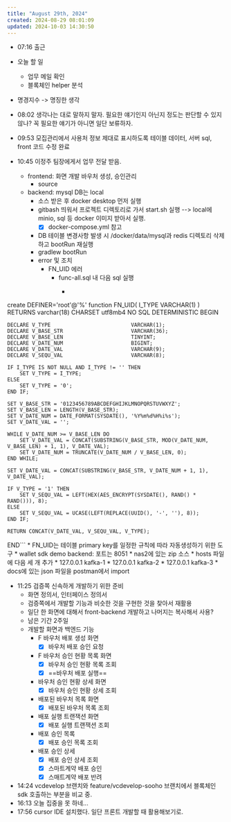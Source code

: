 ```yaml
---
title: "August 29th, 2024"
created: 2024-08-29 08:01:09
updated: 2024-10-03 14:30:50
---
```

  * 07:16 출근
  * 오늘 할 일
    * 업무 메일 확인
    * 블록체인 helper 분석

  * 명경지수 -> 명징한 생각
  * 08:02 생각나는 대로 말하지 말자. 필요한 얘기인지 아닌지 정도는 판단할 수 있지 않나? 꼭 필요한 얘기가 아니면 일단 보류하자.
  * 09:53 모집관리에서 사용처 정보 제대로 표시하도록 테이블 데이터, 서버 sql, front 코드 수정 완료
  * 10:45 이정주 팀장에게서 업무 전달 받음.
    * frontend: 화면 개발 바우처 생성, 승인관리
      * source
    * backend: mysql DB는 local
      * 소스 받은 후 docker desktop 먼저 실행
      * gitbash 띄워서 프로젝트 디렉토리로 가서 start.sh 실행 --> local에 minio, sql 등 docker 이미지 받아서 실행.
        * [x] docker-compose.yml 참고
      * DB 테이블 변경사항 발생 시 /docker/data/mysql과 redis 디렉토리 삭제하고 bootRun 재실행
      * gradlew bootRun
      * error 및 조치
        * FN_UID 에러
          * func-all.sql 내 다음 sql 실행
            * ```sql
create  DEFINER='root'@'%' function  FN_UID(
    I_TYPE                          VARCHAR(1)
) RETURNS varchar(18) CHARSET utf8mb4
    NO SQL
    DETERMINISTIC
BEGIN

    DECLARE V_TYPE                          VARCHAR(1);
    DECLARE V_BASE_STR                      VARCHAR(36);
    DECLARE V_BASE_LEN                      TINYINT;
    DECLARE V_DATE_NUM                      BIGINT;
    DECLARE V_DATE_VAL                      VARCHAR(9);
    DECLARE V_SEQU_VAL                      VARCHAR(8);

    IF I_TYPE IS NOT NULL AND I_TYPE != '' THEN
        SET V_TYPE = I_TYPE;
    ELSE
        SET V_TYPE = '0';
    END IF;

    SET V_BASE_STR = '0123456789ABCDEFGHIJKLMNOPQRSTUVWXYZ';
    SET V_BASE_LEN = LENGTH(V_BASE_STR);
    SET V_DATE_NUM = DATE_FORMAT(SYSDATE(), '%Y%m%d%H%i%s');
    SET V_DATE_VAL = '';

    WHILE V_DATE_NUM >= V_BASE_LEN DO
        SET V_DATE_VAL = CONCAT(SUBSTRING(V_BASE_STR, MOD(V_DATE_NUM, V_BASE_LEN) + 1, 1), V_DATE_VAL);
        SET V_DATE_NUM = TRUNCATE(V_DATE_NUM / V_BASE_LEN, 0);
    END WHILE;

    SET V_DATE_VAL = CONCAT(SUBSTRING(V_BASE_STR, V_DATE_NUM + 1, 1), V_DATE_VAL);

    IF V_TYPE = '1' THEN
        SET V_SEQU_VAL = LEFT(HEX(AES_ENCRYPT(SYSDATE(), RAND() * RAND())), 8);
    ELSE
        SET V_SEQU_VAL = UCASE(LEFT(REPLACE(UUID(), '-', ''), 8));
    END IF;

    RETURN CONCAT(V_DATE_VAL, V_SEQU_VAL, V_TYPE);

END```
        * FN_UID는 테이블 primary key를 일정한 규칙에 따라 자동생성하기 위한 도구
    * wallet sdk demo backend: 포트는 8051
      * nas2에 있는 zip 소스
      * hosts 파일에 다음 세 개 추가
        * 127.0.0.1 kafka-1
        * 127.0.0.1 kafka-2
        * 127.0.0.1 kafka-3
      * docs에 있는 json 파일을 postman에서 import
  * 11:25 검증쪽 신속하게 개발하기 위한 준비
    * 화면 정의서, 인터페이스 정의서
    * 검증쪽에서 개발할 기능과 비슷한 것을 구현한 것을 찾아서 재활용
    * 일단 한 화면에 대해서 front-backend 개발하고 나머지는 복사해서 사용?
    * 남은 기간 2주일
    * 개발할 화면과 백엔드 기능
      * F 바우처 배포 생성 화면
        * [x] 바우처 배포 승인 요청
      * F 바우처 승인 현황 목록 화면
        * [x] 바우처 승인 현황 목록 조회
        * [x] ==바우처 배포 실행==
      * 바우처 승인 현황 상세 화면
        * [x] 바우처 승인 현황 상세 조회
      * 배포된 바우처 목록 화면
        * [x] 배포된 바우처 목록 조회
      * 배포 실행 트랜잭션 화면
        * [x] 배포 실행 트랜잭션 조회
      * 배포 승인 목록
        * [x] 배포 승인 목록 조회
      * 배포 승인 상세
        * [x] 배포 승인 상세 조회
        * [x] 스마트계약 배포 승인
        * [x] 스매트계약 배포 반려
  * 14:24 vcdevelop 브랜치와 feature/vcdevelop-sooho 브랜치에서 블록체인 sdk 호출하는 부분을 비교 중.
  * 16:13 오늘 집중을 못 하네...
  * 17:56 cursor IDE 설치했다. 일단 프론트 개발할 때 활용해보기로.